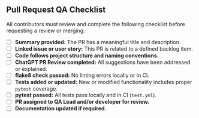 ##  Pull Request QA Checklist

All contributors must review and complete the following checklist before requesting a review or merging:

- [ ] **Summary provided:** The PR has a meaningful title and description.
- [ ] **Linked issue or user story:** This PR is related to a defined backlog item.
- [ ] **Code follows project structure and naming conventions.**
- [ ] **ChatGPT PR Review completed:** All suggestions have been addressed or explained.
- [ ] **flake8 check passed:** No linting errors locally or in CI.
- [ ] **Tests added or updated:** New or modified functionality includes proper `pytest` coverage.
- [ ] **pytest passed:** All tests pass locally and in CI (`test.yml`).
- [ ] **PR assigned to QA Lead and/or developer for review.**
- [ ] **Documentation updated if required.**

